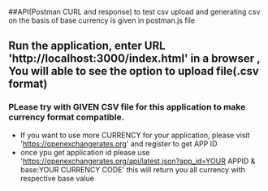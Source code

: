 

##API(Postman CURL and response) to test csv upload and generating csv on the basis of base currency is given in postman.js file

## Run the application, enter URL 'http://localhost:3000/index.html' in a browser , You will able to see the option to upload file(.csv format)

### PLease try with GIVEN CSV file for this application to make currency format compatible.
- If you want to use more CURRENCY for your application, please visit 'https://openexchangerates.org' and register to get APP ID 
- once ypu get application id please use 'https://openexchangerates.org/api/latest.json?app_id=YOUR APPID & base:YOUR CURRENCY CODE'  this will return you all currency with respective base value


